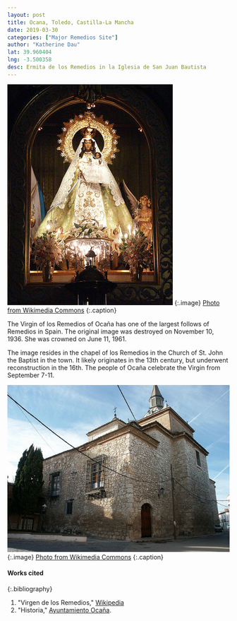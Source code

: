 ```yaml
---
layout: post
title: Ocana, Toledo, Castilla-La Mancha
date: 2019-03-30
categories: ["Major Remedios Site"]
author: "Katherine Dau"
lat: 39.960404
lng: -3.500358
desc: Ermita de los Remedios in la Iglesia de San Juan Bautista
---
```

![Nuestra Señora Virgen de los Remedios de Ocaña](images/ocana-rem.jpg)
   {:.image}
[Photo from Wikimedia Commons](https://commons.wikimedia.org/wiki/File:Nuestra_Se%C3%B1ora_Virgen_de_los_Remedios_de_Oca%C3%B1a_(Toledo).jpg)
   {:.caption}

The Virgin of los Remedios of Ocaña has one of the largest follows of Remedios in Spain. The original image was destroyed on November 10, 1936. She was crowned on June 11, 1961.

The image resides in the chapel of los Remedios in the Church of St. John the Baptist in the town. It likely originates in the 13th century, but underwent reconstruction in the 16th. The people of Ocaña celebrate the Virgin from September 7-11.

![Iglesia Parroquial San Juan Bautista Ocaña](images/ocana-rem2.png)
   {:.image}
[Photo from Wikimedia Commons](https://commons.wikimedia.org/wiki/File:Iglesia_Parroquial_San_Juan_Bautista_Oca%C3%B1a.png)
   {:.caption}


#### Works cited

{:.bibliography}
1. "Virgen de los Remedios," [Wikipedia](https://es.wikipedia.org/wiki/Virgen_de_los_Remedios#Imagen_de_Nuestra_Se%C3%B1ora_Virgen_de_los_Remedios_de_Oca%C3%B1a_(Toledo))
2. "Historia," [Ayuntamiento Ocaña](http://ocana.es/turismo/historia).
